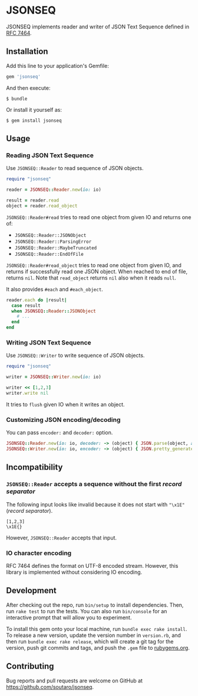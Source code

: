 # JSONSEQ

JSONSEQ implements reader and writer of JSON Text Sequence defined in [RFC 7464](https://tools.ietf.org/html/rfc7464).

## Installation

Add this line to your application's Gemfile:

```ruby
gem 'jsonseq'
```

And then execute:

    $ bundle

Or install it yourself as:

    $ gem install jsonseq

## Usage

### Reading JSON Text Sequence

Use `JSONSEQ::Reader` to read sequence of JSON objects.

```ruby
require "jsonseq"

reader = JSONSEQ::Reader.new(io: io)

result = reader.read
object = reader.read_object
```

`JSONSEQ::Reader#read` tries to read one object from given IO and returns one of:

* `JSONSEQ::Reader::JSONObject`
* `JSONSEQ::Reader::ParsingError`
* `JSONSEQ::Reader::MaybeTruncated`
* `JSONSEQ::Reader::EndOfFile`

`JSONSEQ::Reader#read_object` tries to read one object from given IO, and returns if successfully read one JSON object.
When reached to end of file, returns `nil`.
Note that `read_object` returns `nil` also when it reads `null`.

It also provides `#each` and `#each_object`.

```ruby
reader.each do |result|
  case result
  when JSONSEQ::Reader::JSONObject
    # ...
  end
end
```

### Writing JSON Text Sequence

Use `JSONSEQ::Writer` to write sequence of JSON objects.

```ruby
require "jsonseq"

writer = JSONSEQ::Writer.new(io: io)

writer << [1,2,3]
writer.write nil
```

It tries to `flush` given IO when it writes an object.

### Customizing JSON encoding/decoding

You can pass `encoder:` and `decoder:` option.

```ruby
JSONSEQ::Reader.new(io: io, decoder: -> (object) { JSON.parse(object, allow_nan: true) })
JSONSEQ::Writer.new(io: io, encoder: -> (object) { JSON.pretty_generate(object) })
```

## Incompatibility

### `JSONSEQ::Reader` accepts a sequence without the first *record separator*

The following input looks like invalid because it does not start with `"\x1E"` (*record separator*).

```
[1,2,3]
\x1E{}
```

However, `JSONSEQ::Reader` accepts that input.

### IO character encoding

RFC 7464 defines the format on UTF-8 encoded stream.
However, this library is implemented without considering IO encoding.

## Development

After checking out the repo, run `bin/setup` to install dependencies. Then, run `rake test` to run the tests. You can also run `bin/console` for an interactive prompt that will allow you to experiment.

To install this gem onto your local machine, run `bundle exec rake install`. To release a new version, update the version number in `version.rb`, and then run `bundle exec rake release`, which will create a git tag for the version, push git commits and tags, and push the `.gem` file to [rubygems.org](https://rubygems.org).

## Contributing

Bug reports and pull requests are welcome on GitHub at https://github.com/soutaro/jsonseq.


